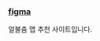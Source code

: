 ### [figma](https://www.figma.com/file/cKqGiWmmv8rKe8vcDPNIOi/Untitled?type=design&node-id=0-1&t=TsIYK1czgReFuRGG-0)

얼불춤 맵 추천 사이트입니다.
